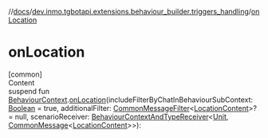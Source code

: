 //[docs](../../index.md)/[dev.inmo.tgbotapi.extensions.behaviour_builder.triggers_handling](index.md)/[onLocation](on-location.md)



# onLocation  
[common]  
Content  
suspend fun [BehaviourContext](../dev.inmo.tgbotapi.extensions.behaviour_builder/-behaviour-context/index.md).[onLocation](on-location.md)(includeFilterByChatInBehaviourSubContext: [Boolean](https://kotlinlang.org/api/latest/jvm/stdlib/kotlin/-boolean/index.html) = true, additionalFilter: [CommonMessageFilter](index.md#%5Bdev.inmo.tgbotapi.extensions.behaviour_builder.triggers_handling%2FCommonMessageFilter%2F%2F%2FPointingToDeclaration%2F%5D%2FClasslikes%2F625018081)<[LocationContent](../dev.inmo.tgbotapi.types.message.content/-location-content/index.md)>? = null, scenarioReceiver: [BehaviourContextAndTypeReceiver](../dev.inmo.tgbotapi.extensions.behaviour_builder/index.md#%5Bdev.inmo.tgbotapi.extensions.behaviour_builder%2FBehaviourContextAndTypeReceiver%2F%2F%2FPointingToDeclaration%2F%5D%2FClasslikes%2F625018081)<[Unit](https://kotlinlang.org/api/latest/jvm/stdlib/kotlin/-unit/index.html), [CommonMessage](../dev.inmo.tgbotapi.types.message.abstracts/-common-message/index.md)<[LocationContent](../dev.inmo.tgbotapi.types.message.content/-location-content/index.md)>>):   



